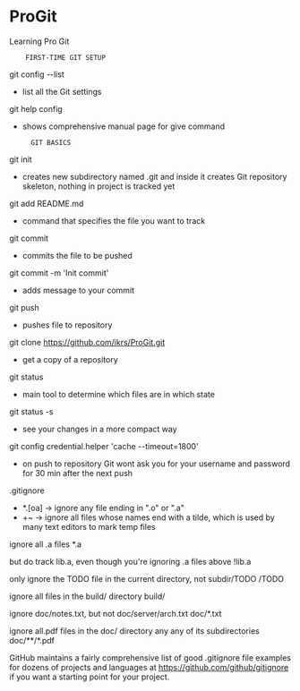 # ProGit
Learning Pro Git

		FIRST-TIME GIT SETUP

git config --list	
- list all the Git settings 

git help config
- shows comprehensive manual page for give command


		GIT BASICS


git init
- creates new subdirectory named .git and inside it creates Git repository skeleton, nothing in project is tracked yet

git add README.md
- command that specifies the file you want to track

git commit
- commits the file to be pushed

git commit -m 'Init commit'
- adds message to your commit 

git push 
- pushes file to repository

git clone https://github.com/ikrs/ProGit.git
- get a copy of a repository

git status
- main tool to determine which files are in which state

git status -s
- see your changes in a more compact way 

git config credential.helper 'cache --timeout=1800'
- on push to repository Git wont ask you for your username and password for 30 min after the next push


.gitignore
- *.[oa] -> ignore any file ending in ".o" or ".a"
- +~ -> ignore all files whose names end with a tilde, which is used by many text editors to mark temp files


ignore all .a files
*.a

but do track lib.a, even though you're ignoring .a files above
!lib.a

only ignore the TODO file in the current directory, not subdir/TODO
/TODO

ignore all files in the build/ directory
build/

ignore doc/notes.txt, but not doc/server/arch.txt
doc/*.txt

ignore all.pdf files in the doc/ directory any any of its subdirectories
doc/**/*.pdf


GitHub maintains a fairly comprehensive list of good .gitignore file examples for dozens of projects and languages at 
https://github.com/github/gitignore if you want a starting point for your project.



